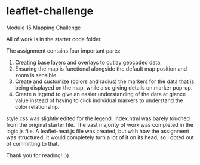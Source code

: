 # leaflet-challenge
Module 15 Mapping Challenge

All of work is in the starter code folder.

The assignment contains four important parts:
  1. Creating base layers and overlays to outlay geocoded data.
  2. Ensuring the map is functional alongside the default map position and zoom is sensible.
  3. Create and customize (colors and radius) the markers for the data that is being displayed on the map, while also giving details on marker pop-up.
  4. Create a legend to give an easier understanding of the data at glance value instead of having to click individual markers to understand the color relationship.

style.css was slightly edited for the legend. index.html was barely touched from the original starter file. The vast majority of work was completed in the logic.js file. A leaflet-heat.js file was created, but with how the assignment was structured, it would completely turn a lot of it on its head, so I opted out of committing to that.

Thank you for reading! :))
